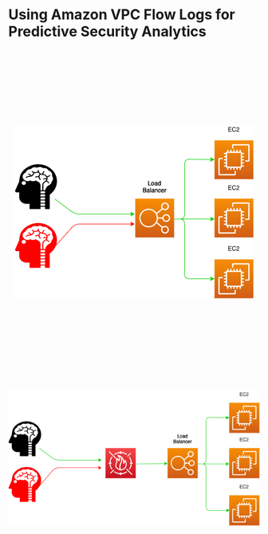 # Using Amazon VPC Flow Logs for Predictive Security Analytics

<br>
<br>
<br>
<br>
<br>
<br>
<br>
<br>


<p align="center">
  <img src="images/01_no_waf.png">
</p>

<br>
<br>
<br>
<br>
<br>
<br>
<br>
<br>
<br>


<p align="center">
  <img src="images/01_with_waf.png">
</p>
